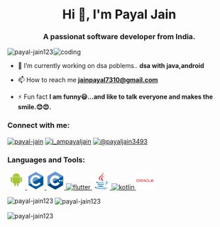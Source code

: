 <h1 align="center">Hi 👋, I'm Payal Jain</h1>
<h3 align="center">A passionat software developer from India.</h3>
<img align="right" alt="coding" width="400" src="https://user-images.githubusercontent.com/74038190/250967618-de30015f-dc5f-4ecf-a49b-ccd2b89776e4.gif">

<p align="left"> <img src="https://komarev.com/ghpvc/?username=payal-jain123&label=Profile%20views&color=0e75b6&style=flat" alt="payal-jain123" /> </p>

- 🌱 I’m currently working on dsa poblems.. **dsa with java,android**

- 📫 How to reach me **jainpayal7310@gmail.com**

- ⚡ Fun fact **I am funny😃...and like to talk everyone and makes the smile.😊😍.**

<h3 align="left">Connect with me:</h3>
<p align="left">
<a href="https://www.linkedin.com/in/payal-jain-a608b8273?" target="blank"><img align="center" src="https://raw.githubusercontent.com/rahuldkjain/github-profile-readme-generator/master/src/images/icons/Social/linked-in-alt.svg" alt="payal-jain" height="30" width="40" /></a>
<a href="https://www.instagram.com/i_ampayaljain?igsh=Nzg0dHY0dTh1eHl1" target="blank"><img align="center" src="https://raw.githubusercontent.com/rahuldkjain/github-profile-readme-generator/master/src/images/icons/Social/instagram.svg" alt="i_ampayaljain" height="30" width="40" /></a>
<a href="https://www.youtube.com/c/@payaljain3493" target="blank"><img align="center" src="https://raw.githubusercontent.com/rahuldkjain/github-profile-readme-generator/master/src/images/icons/Social/youtube.svg" alt="@payaljain3493" height="30" width="40" /></a>
</p>

<h3 align="left">Languages and Tools:</h3>
<p align="left"> <a href="https://developer.android.com" target="_blank" rel="noreferrer"> <img src="https://raw.githubusercontent.com/devicons/devicon/master/icons/android/android-original-wordmark.svg" alt="android" width="40" height="40"/> </a> <a href="https://www.cprogramming.com/" target="_blank" rel="noreferrer"> <img src="https://raw.githubusercontent.com/devicons/devicon/master/icons/c/c-original.svg" alt="c" width="40" height="40"/> </a> <a href="https://www.w3schools.com/cpp/" target="_blank" rel="noreferrer"> <img src="https://raw.githubusercontent.com/devicons/devicon/master/icons/cplusplus/cplusplus-original.svg" alt="cplusplus" width="40" height="40"/> </a> <a href="https://flutter.dev" target="_blank" rel="noreferrer"> <img src="https://www.vectorlogo.zone/logos/flutterio/flutterio-icon.svg" alt="flutter" width="40" height="40"/> </a> <a href="https://www.java.com" target="_blank" rel="noreferrer"> <img src="https://raw.githubusercontent.com/devicons/devicon/master/icons/java/java-original.svg" alt="java" width="40" height="40"/> </a> <a href="https://kotlinlang.org" target="_blank" rel="noreferrer"> <img src="https://www.vectorlogo.zone/logos/kotlinlang/kotlinlang-icon.svg" alt="kotlin" width="40" height="40"/> </a> <a href="https://www.oracle.com/" target="_blank" rel="noreferrer"> <img src="https://raw.githubusercontent.com/devicons/devicon/master/icons/oracle/oracle-original.svg" alt="oracle" width="40" height="40"/> </a> </p>

<p><img align="left" src="https://github-readme-stats.vercel.app/api/top-langs?username=payal-jain123&show_icons=true&locale=en&layout=compact" alt="payal-jain123" /></p>

<p>&nbsp;<img align="center" src="https://github-readme-stats.vercel.app/api?username=payal-jain123&show_icons=true&locale=en" alt="payal-jain123" /></p>

<p><img align="center" src="https://github-readme-streak-stats.herokuapp.com/?user=payal-jain123&" alt="payal-jain123" /></p>
